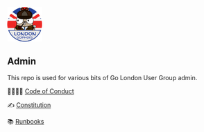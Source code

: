 <img src="GLUG-logo.jpeg" alt="drawing" width="80"/>

## Admin

This repo is used for various bits of Go London User Group admin.

👨‍👩‍👧‍👦  [Code of Conduct](https://golang.org/conduct)

✍️  [Constitution](https://github.com/go-london-user-group/runbooks/wiki/legal/constitution)

📚  [Runbooks](https://github.com/go-london-user-group/admin/wiki)
